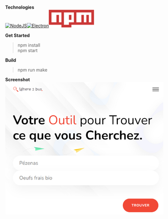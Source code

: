 **Technologies**</br>
 [![NodeJS](https://cdn.iconscout.com/icon/free/png-256/node-js-1174925.png)](https://nodejs.org/)[![Electron](https://github.com/jalbertsr/logo-badge-images/blob/master/img/rsz_electron.png?raw=true)](https://electron.atom.io/)[![npm](https://github.com/MarioTerron/logo-images/blob/master/logos/npm.png)](https://www.npmjs.com/) 



**Get Started**
> npm install</br>
> npm start

**Build**

> npm run make

**Screenshot**</br>
![enter image description here](https://github.com/Plep-m/OPC_APP/blob/main/src/assets/images/Capture.png)
